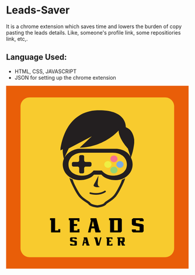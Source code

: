 # Leads-Saver

It is a chrome extension which saves time and lowers the burden of copy pasting the leads details. Like, someone's profile link, some repositiories link, etc,.


## Language Used:

 - HTML, CSS, JAVASCRIPT
 - JSON for setting up the chrome extension

![Logo](https://github.com/thekunalprashant/leads-saver/blob/main/icon.png?raw=true )



